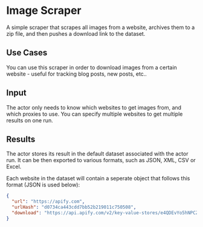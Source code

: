 # Image Scraper

A simple scraper that scrapes all images from a website, archives them to a zip file, and then pushes a download link to the dataset.

## Use Cases

You can use this scraper in order to download images from a certain website - useful for tracking blog posts, new posts, etc..

## Input

The actor only needs to know which websites to get images from, and which proxies to use.
You can specify multiple websites to get multiple results on one run.

## Results

The actor stores its result in the default dataset associated with the actor run. It can be then exported to various formats, such as JSON, XML, CSV or Excel.

Each website in the dataset will contain a seperate object that follows this format (JSON is used below):

```json
{
  "url": "https://apify.com",
  "urlHash": "d0734ca443cdd7bb52b219011c750508",
  "download": "https://api.apify.com/v2/key-value-stores/e4QDEvYo5hNPCZeJr/records/d0734ca443cdd7bb52b219011c750508.zip"
}
```
